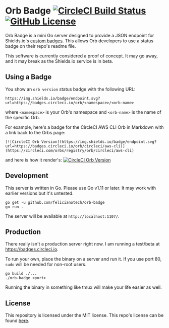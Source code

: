 # Orb Badge [![CircleCI Build Status](https://circleci.com/gh/felicianotech/orb-badge.svg?style=shield)](https://circleci.com/gh/felicianotech/orb-badge) [![GitHub License](https://img.shields.io/badge/license-MIT-blue.svg)](https://raw.githubusercontent.com/felicianotech/orb-badge/master/LICENSE)

Orb Badge is a mini Go server designed to provide a JSON endpoint for Shields.io's [custom badges](https://shields.io/#/endpoint).
This allows Orb developers to use a status badge on their repo's readme file.

This software is currently considered a proof of concept.
It may go away, and it may break as the Shields.io service is in beta.


## Using a Badge

You show an `orb version` status badge with the following URL:

`https://img.shields.io/badge/endpoint.svg?url=https://badges.circleci.io/orb/<namespace>/<orb-name>`

where `<namespace>` is your Orb's namespace and `<orb-name>` is the name of the specific Orb.

For example, here's a badge for the CircleCI AWS CLI Orb in Markdown with a link back to the Orbs page:

```
[![CircleCI Orb Version](https://img.shields.io/badge/endpoint.svg?url=https://badges.circleci.io/orb/circleci/aws-cli)](https://circleci.com/orbs/registry/orb/circleci/aws-cli)
```

and here is how it render's: [![CircleCI Orb Version](https://img.shields.io/badge/endpoint.svg?url=https://badges.circleci.io/orb/circleci/aws-cli)](https://circleci.com/orbs/registry/orb/circleci/aws-cli)


## Development

This server is written in Go.
Please use Go v1.11 or later.
It may work with earlier versions but it's untested.

```
go get -u github.com/felicianotech/orb-badge
go run .
```

The server will be available at `http://localhost:1107/`.

## Production

There really isn't a production server right now.
I am running a test/beta at https://badges.circleci.io.

To run your own, place the binary on a server and run it.
If you use port 80, `sudo` will be needed for non-root users.

```
go build ./...
./orb-badge <port>
```

Running the binary in something like tmux will make your life easier as well.


## License

This repository is licensed under the MIT license.
This repo's license can be found [here](./LICENSE).
